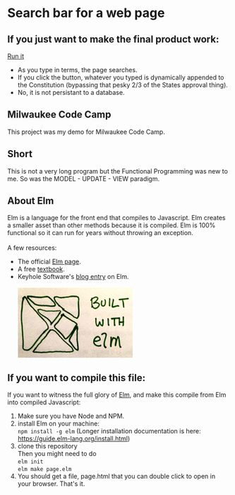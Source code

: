 # Search bar for a web page
## If you just want to make the final product work:
[Run it](http://littlefurnace.com/elm/index.html)
* As you type in terms, the page searches. 
* If you click the button, whatever you typed is dynamically appended to the Constitution (bypassing that pesky 2/3 of the States approval thing). 
* No, it is not persistant to a database.
## Milwaukee Code Camp
This project was my demo for Milwaukee Code Camp. 
## Short
This is not a very long program but the Functional Programming was new to me.  So was the MODEL - UPDATE - VIEW paradigm.
## About Elm
Elm is a language for the front end that compiles to Javascript.  Elm creates a smaller asset than other methods because it is compiled.  Elm is 100% functional so it can run for years without throwing an exception.<br><br>
A few resources:
* The official [Elm page](https://elm-lang.org/).
* A free [textbook](https://elmprogramming.com/).
* Keyhole Software's [blog entry](https://keyholesoftware.com/2019/07/24/elm-language/ ) on Elm.
<br><br>![Handrawn Elm logo](https://github.com/atom-box/history/blob/master/elm-drawn_260x158.png)

## If you want to compile this file:
If you want to witness the full glory of [Elm](https://elm-lang.org/), and make this compile from Elm into compiled Javascript: <br/>
1) Make sure you have Node and NPM.<br>
2) install Elm on your machine:<br/>
`npm install -g elm`
(Longer installation documentation is here: https://guide.elm-lang.org/install.html)<br/>
3) clone this repository<br/>
Then you might need to do <br/>
		`elm init`<br/>
		`elm make page.elm `<br/>
4) You should get a file, page.html that you can double click to open in your browser.  That's it.

